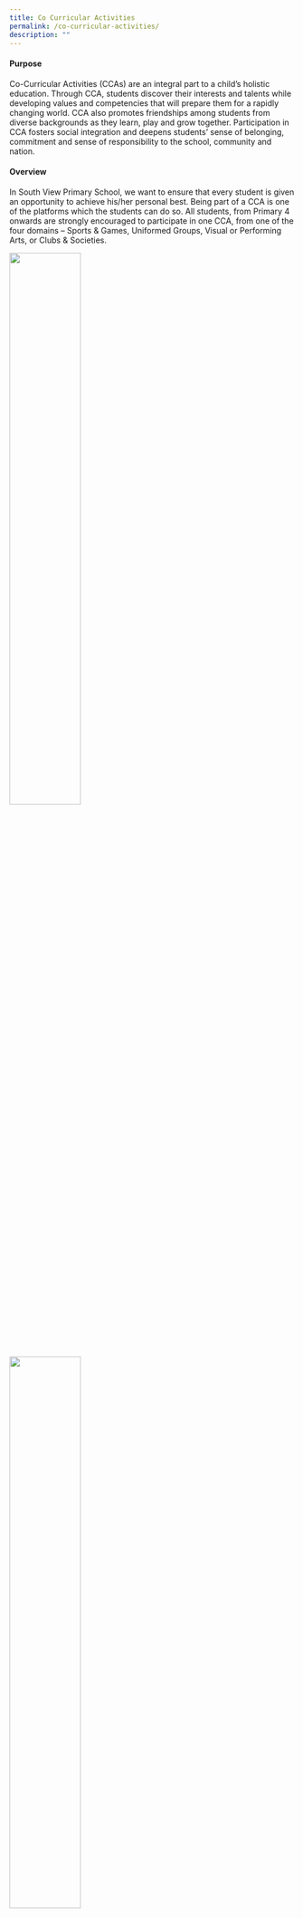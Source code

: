 ```yaml
---
title: Co Curricular Activities
permalink: /co-curricular-activities/
description: ""
---
```

<h4><strong>Purpose</strong></h4>
<p>Co-Curricular Activities (CCAs) are an integral part to a child’s holistic education. Through CCA, students discover their interests and talents while developing values and competencies that will prepare them for a rapidly changing world. CCA also promotes friendships among students from diverse backgrounds as they learn, play and grow together. Participation in CCA fosters social integration and deepens students’ sense of belonging, commitment and sense of responsibility to the school, community and nation.</p>
<h4><strong>Overview</strong></h4>
<p>In South View Primary School, we want to ensure that every student is given an opportunity to achieve his/her personal best. Being part of a CCA is one of the platforms which the students can do so. All students, from Primary 4 onwards are strongly encouraged to participate in one CCA, from one of the four domains – Sports &amp; Games, Uniformed Groups, Visual or Performing Arts, or Clubs &amp; Societies.</p>
<img style="width: 50%;" src="/images/CCA Mainpage 1">
<img style="width: 50%;" src="/images/CCA Mainpage 2">